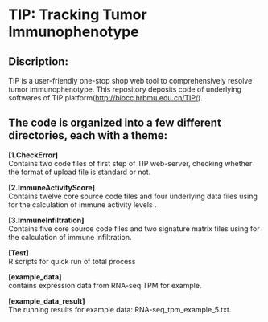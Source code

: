 # TIP: Tracking Tumor Immunophenotype  
## Discription: 
TIP is a user-friendly one-stop shop web tool to comprehensively resolve tumor immunophenotype. This repository deposits code of underlying softwares of TIP platform(http://biocc.hrbmu.edu.cn/TIP/).

## The code is organized into a few different directories, each with a theme:  
**[1.CheckError]**  
Contains two code files of first step of TIP web-server, checking whether the format of upload file is standard or not.  

**[2.ImmuneActivityScore]**  
Contains twelve core source code files and four underlying data files using for the calculation of immune activity levels .  

**[3.ImmuneInfiltration]**  
Contains five core source code files and two signature matrix files using for the calculation of immune infiltration.  

**[Test]**  
R scripts for quick run of total process  

**[example_data]**  
contains expression data from RNA-seq TPM for example.

**[example_data_result]**  
The running results for example data: RNA-seq_tpm_example_5.txt.
